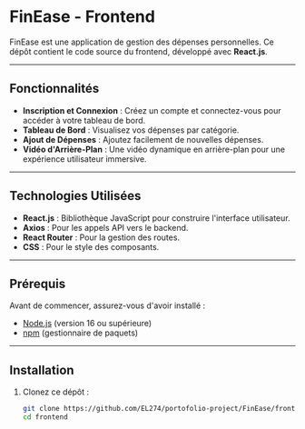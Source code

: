 # FinEase - Frontend

FinEase est une application de gestion des dépenses personnelles. Ce dépôt contient le code source du frontend, développé avec **React.js**.

---

## Fonctionnalités

- **Inscription et Connexion** : Créez un compte et connectez-vous pour accéder à votre tableau de bord.
- **Tableau de Bord** : Visualisez vos dépenses par catégorie.
- **Ajout de Dépenses** : Ajoutez facilement de nouvelles dépenses.
- **Vidéo d'Arrière-Plan** : Une vidéo dynamique en arrière-plan pour une expérience utilisateur immersive.

---

## Technologies Utilisées

- **React.js** : Bibliothèque JavaScript pour construire l'interface utilisateur.
- **Axios** : Pour les appels API vers le backend.
- **React Router** : Pour la gestion des routes.
- **CSS** : Pour le style des composants.

---

## Prérequis

Avant de commencer, assurez-vous d'avoir installé :

- [Node.js](https://nodejs.org/) (version 16 ou supérieure)
- [npm](https://www.npmjs.com/) (gestionnaire de paquets)

---

## Installation

1. Clonez ce dépôt :
   ```bash
   git clone https://github.com/EL274/portofolio-project/FinEase/frontend.git
   cd frontend
